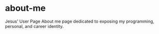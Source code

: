 # about-me
Jesus' User Page
About me page dedicated to exposing my programming, personal, and career identity.
